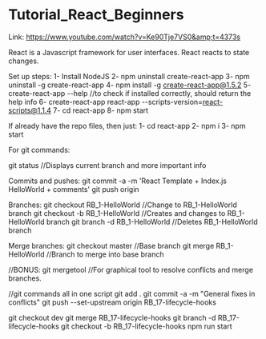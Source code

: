 # Tutorial_React_Beginners
Link: https://www.youtube.com/watch?v=Ke90Tje7VS0&amp;t=4373s

React is a Javascript framework for user interfaces.
React reacts to state changes.

Set up steps:
1- Install NodeJS
2- npm uninstall create-react-app 
3- npm uninstall -g create-react-app 
4- npm install -g create-react-app@1.5.2 
5- create-react-app --help //to check if installed correctly, should return the help info 
6- create-react-app react-app --scripts-version=react-scripts@1.1.4 
7- cd react-app 
8- npm start

If already have the repo files, then just:
1- cd react-app
2- npm i
3- npm start

For git commands:

git status                              //Displays current branch and more important info

Commits and pushes:
git commit -a -m 'React Template + Index.js HelloWorld + comments'
git push origin

Branches:
git checkout RB_1-HelloWorld            //Change to RB_1-HelloWorld branch
git checkout -b RB_1-HelloWorld         //Creates and changes to RB_1-HelloWorld branch
git branch -d RB_1-HelloWorld           //Deletes RB_1-HelloWorld branch

Merge branches:
git checkout master                     //Base branch
git merge RB_1-HelloWorld               //Branch to merge into base branch

//BONUS:
git mergetool                           //For graphical tool to resolve conflicts and merge branches.


//git commands all in one script
git add .
git commit -a -m "General fixes in conflicts"
git push --set-upstream origin RB_17-lifecycle-hooks

git checkout dev
git merge RB_17-lifecycle-hooks
git branch -d RB_17-lifecycle-hooks
git checkout -b RB_17-lifecycle-hooks
npm run start
